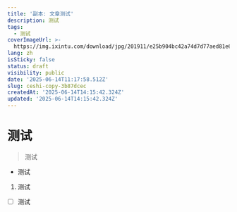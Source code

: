```yaml
---
title: '副本: 文章测试'
description: 测试
tags:
  - 测试
coverImageUrl: >-
  https://img.ixintu.com/download/jpg/201911/e25b904bc42a74d7d77aed81e66d772c.jpg
lang: zh
isSticky: false
status: draft
visibility: public
date: '2025-06-14T11:17:58.512Z'
slug: ceshi-copy-3b87dcec
createdAt: '2025-06-14T14:15:42.324Z'
updated: '2025-06-14T14:15:42.324Z'
---
```

# 测试
> 测试
- 测试
1. 测试
- [ ]  测试
      
